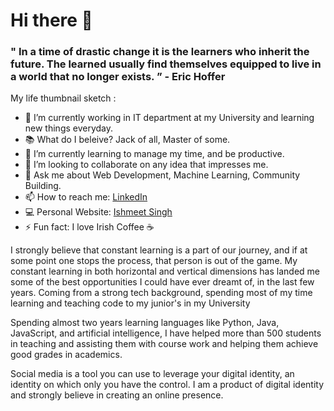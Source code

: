 # Hi there 👋


### " In a time of drastic change it is the learners who inherit the future. The learned usually find themselves equipped to live in a world that no longer exists. ” - Eric Hoffer

My life thumbnail sketch :

- 🔭 I’m currently working in IT department at my University and learning new things everyday.
- 📚 What do I beleive? Jack of all, Master of some.
- 🌱 I’m currently learning to manage my time, and be productive.
- 👯 I’m looking to collaborate on any idea that impresses me.
- 💬 Ask me about Web Development, Machine Learning, Community Building.
- 📫 How to reach me: [LinkedIn](https://www.linkedin.com/in/ishmeetsingh217/)
- 💻 Personal Website: [Ishmeet Singh](https://ishmeetsingh217.github.io)
- ⚡ Fun fact: I love Irish Coffee ☕


I strongly believe that constant learning is a part of our journey, and if at some point one stops the process, that person is out of the game. My constant learning in both horizontal and vertical dimensions has landed me some of the best opportunities I could have ever dreamt of, in the last few years. Coming from a strong tech background, spending most of my time learning and teaching code to my junior's in my University

Spending almost two years learning languages like Python, Java, JavaScript, and artificial intelligence, I have helped more than 500 students in teaching and assisting them with course work and helping them achieve good grades in academics. 

Social media is a tool you can use to leverage your digital identity, an identity on which only you have the control. I am a product of digital identity and strongly believe in creating an online presence.

